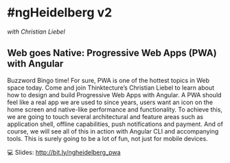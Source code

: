 # #ngHeidelberg v2
_with Christian Liebel_

## Web goes Native: Progressive Web Apps (PWA) with Angular

Buzzword Bingo time! For sure, PWA is one of the hottest topics in Web space today. Come and join Thinktecture’s Christian Liebel to learn about how to design and build Progressive Web Apps with Angular. A PWA should feel like a real app we are used to since years, users want an icon on the home screen and native-like performance and functionality. To achieve this, we are going to touch several architectural and feature areas such as application shell, offline capabilities, push notifications and payment. And of course, we will see all of this in action with Angular CLI and accompanying tools. This is surely going to be a lot of fun, not just for mobile devices.

💻 Slides: http://bit.ly/ngheidelberg_pwa
